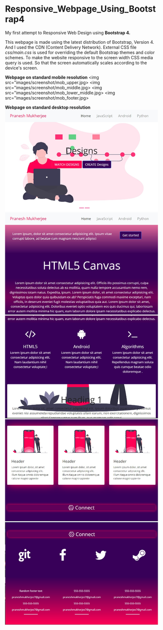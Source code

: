 # Responsive_Webpage_Using_Bootstrap4
My first attempt to Responsive Web Design using **Bootstrap 4.**

This webpage is made using the latest distribution of Bootstrap, Version 4. And I used the CDN (Content Delivery Network). External CSS file *css/main.css* is used for overriding the default Bootstrap themes and color schemes.
To make the website responsive to the screen width CSS media query is used. So that the screen automatically scales according to the device's screen.

**Webpage on standard mobile resolution**
<img src="images/screenshot/mob_upper.jpg> <img src="images/screenshot/mob_middle.jpg>
<img src="images/screenshot/mob_lower_middle.jpg> <img src="images/screenshot/mob_footer.jpg>
          
**Webpage on standard desktop resolution**
<img src="images/screenshot/pc_upper.jpg" title="PC resolution upper part"/>
<img src="images/screenshot/pc_middle.jpg" title="PC resolution middle part"/>
<img src="images/screenshot/pc_lower_middle.jpg" title="PC resolution lower middle part"/>
<img src="images/screenshot/pc_cards.jpg" title="PC resolution card part"/>
<img src="images/screenshot/pc_footer.jpg" title="PC resolution footer part"/>
